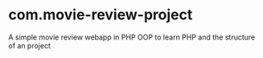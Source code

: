 # com.movie-review-project
A simple movie review webapp in PHP OOP to learn PHP and the structure of an project
